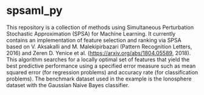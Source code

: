 # spsaml_py
This repository is a collection of methods using Simultaneous Perturbation Stochastic Approximation (SPSA) for Machine Learning. It currently contains an implementation of feature selection and ranking via SPSA based on V. Aksakalli and M. Malekipirbazari (Pattern Recognition Letters, 2016) and Zeren D. Yenice et al. (https://arxiv.org/abs/1804.05589, 2018). This algorithm searches for a locally optimal set of features that yield the best predictive performance using a specified error measure such as mean squared error (for regression problems) and accuracy rate (for classification problems). The benchmark dataset used in the example is the Ionosphere dataset with the Gaussian Naive Bayes classifier.
